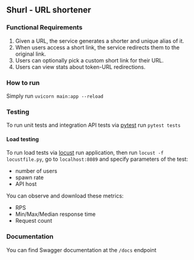 ## Shurl - URL shortener


### Functional Requirements

1. Given a URL, the service generates a shorter and unique alias of it.
2. When users access a short link, the service redirects them to the original link.
3. Users can optionally pick a custom short link for their URL.
4. Users can view stats about token-URL redirections.

### How to run

Simply run `uvicorn main:app --reload`

### Testing

To run unit tests and integration API tests via [pytest](https://pytest.org/) run
`pytest tests`

#### Load testing

To run load tests via [locust](https://locust.io/) run application, then run `locust -f locustfile.py`, go to `localhost:8089` and specify parameters of the test:
- number of users
- spawn rate
- API host

You can observe and download these metrics:
- RPS
- Min/Max/Median response time 
- Request count



### Documentation

You can find Swagger documentation at the `/docs` endpoint